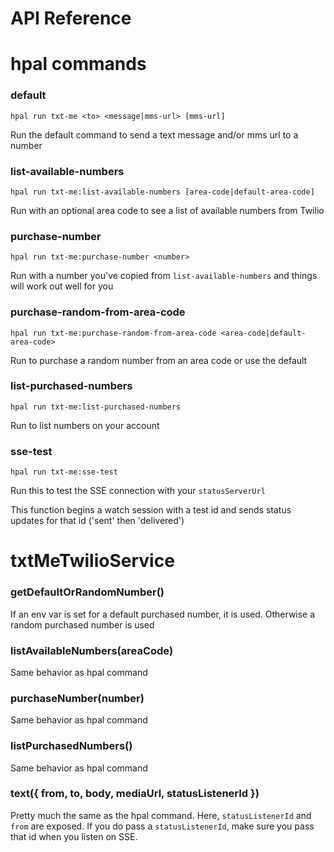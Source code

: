 # API Reference

# hpal commands

### default
`hpal run txt-me <to> <message|mms-url> [mms-url]`

Run the default command to send a text message and/or mms url to a number 

### list-available-numbers
`hpal run txt-me:list-available-numbers [area-code|default-area-code]`

Run with an optional area code to see a list of available numbers from Twilio

### purchase-number
`hpal run txt-me:purchase-number <number>`

Run with a number you've copied from `list-available-numbers` and things will work out well for you

### purchase-random-from-area-code
`hpal run txt-me:purchase-random-from-area-code <area-code|default-area-code>`

Run to purchase a random number from an area code or use the default

### list-purchased-numbers
`hpal run txt-me:list-purchased-numbers`

Run to list numbers on your account

### sse-test
`hpal run txt-me:sse-test`

Run this to test the SSE connection with your `statusServerUrl`

This function begins a watch session with a test id and sends status updates for that id ('sent' then 'delivered')

# txtMeTwilioService

### getDefaultOrRandomNumber()

If an env var is set for a default purchased number, it is used. Otherwise a random purchased number is used

### listAvailableNumbers(areaCode)

Same behavior as hpal command

### purchaseNumber(number)

Same behavior as hpal command

### listPurchasedNumbers()

Same behavior as hpal command

### text({ from, to, body, mediaUrl, statusListenerId })

Pretty much the same as the hpal command.
Here, `statusListenerId` and `from` are exposed.
If you do pass a `statusListenerId`, make sure you pass that id when you listen on SSE.
